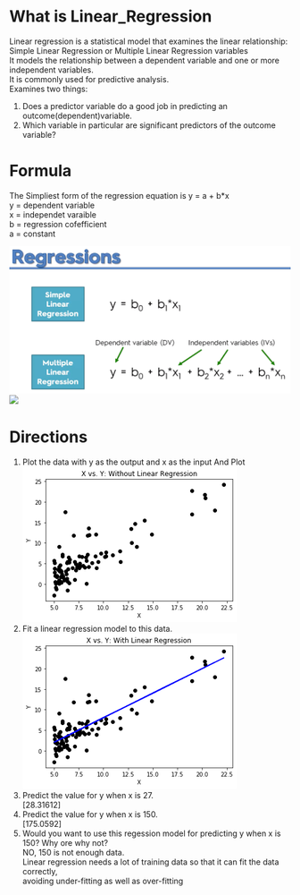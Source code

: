 # What is Linear_Regression

Linear regression is a statistical model that examines the linear relationship: <br>
Simple Linear Regression or Multiple Linear Regression variables <br>
It models the relationship between a dependent variable and one or more independent variables. <br>
It is commonly used for predictive analysis. <br>
Examines two things: <br>
1. Does a predictor variable do a good job in predicting an outcome(dependent)variable. <br>
2. Which variable in particular are significant predictors of the outcome variable? <br>
# Formula 
The Simpliest form of the regression equation is y = a + b*x <br>
y = dependent variable <br>
x = independet varaible <br>
b = regression cofefficient <br>
a = constant

![](img/formula.png) <br>
![](img/formula1.jpg) <br>

# Directions 
1. Plot the data with y as the output and x as the input And Plot <br>
![](img/WithoutRL.png) <br>
2. Fit a linear regression model to this data. <br>
![](img/WithRL.png) <br>
3. Predict the value for y when x is 27. <br>
[28.31612] <br>
4. Predict the value for y when x is 150. <br>
[175.0592] <br>
5. Would you want to use this regession model for predicting y when x is 150? Why ore why not? <br>
NO, 150 is not enough data. <br>
Linear regression needs a lot of training data so that it can fit the data correctly, <br>
avoiding under-fitting as well as over-fitting
